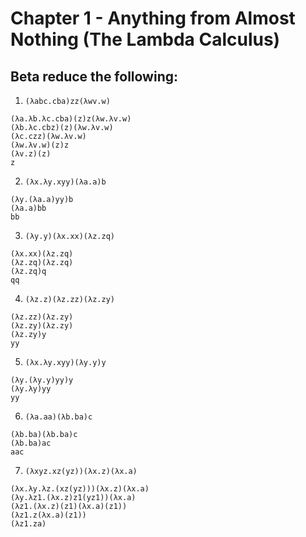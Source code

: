# Chapter 1 - Anything from Almost Nothing (The Lambda Calculus)

## Beta reduce the following:

1. `(λabc.cba)zz(λwv.w)`
```
(λa.λb.λc.cba)(z)z(λw.λv.w)
(λb.λc.cbz)(z)(λw.λv.w)
(λc.czz)(λw.λv.w)
(λw.λv.w)(z)z
(λv.z)(z)
z
```
2. `(λx.λy.xyy)(λa.a)b`
```
(λy.(λa.a)yy)b
(λa.a)bb
bb
```
3. `(λy.y)(λx.xx)(λz.zq)`
```
(λx.xx)(λz.zq)
(λz.zq)(λz.zq)
(λz.zq)q
qq
```
4. `(λz.z)(λz.zz)(λz.zy)`
```
(λz.zz)(λz.zy)
(λz.zy)(λz.zy)
(λz.zy)y
yy
```
5. `(λx.λy.xyy)(λy.y)y`
```
(λy.(λy.y)yy)y
(λy.λy)yy
yy
```
6. `(λa.aa)(λb.ba)c`
```
(λb.ba)(λb.ba)c
(λb.ba)ac
aac
```
7. `(λxyz.xz(yz))(λx.z)(λx.a)`
```
(λx.λy.λz.(xz(yz)))(λx.z)(λx.a)
(λy.λz1.(λx.z)z1(yz1))(λx.a)
(λz1.(λx.z)(z1)(λx.a)(z1))
(λz1.z(λx.a)(z1))
(λz1.za)
```
